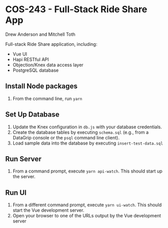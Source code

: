 # COS-243 - Full-Stack Ride Share App
Drew Anderson and Mitchell Toth

Full-stack Ride Share application, including:
* Vue UI
* Hapi RESTful API
* Objection/Knex data access layer
* PostgreSQL database

## Install Node packages

1. From the command line, run `yarn`

## Set Up Database

1. Update the Knex configuration in `db.js`
   with your database credentials.
2. Create the database tables by executing `schema.sql`
   (e.g., from a DataGrip console or the `psql` command line client).
3. Load sample data into the database by executing `insert-test-data.sql`

## Run Server

1. From a command prompt, execute `yarn api-watch`.
   This should start up the server.
   
## Run UI

1. From a different command prompt, execute `yarn ui-watch`.
   This should start the Vue development server.
2. Open your browser to one of the URLs 
   output by the Vue development server
